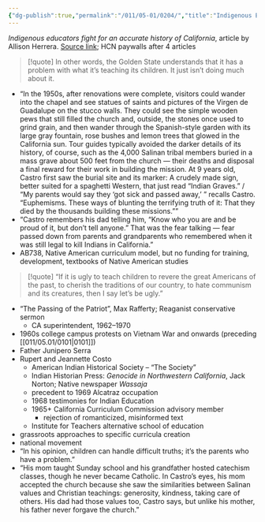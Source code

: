 ```yaml
---
{"dg-publish":true,"permalink":"/011/05-01/0204/","title":"Indigenous Educators","tags":["ETHNS350"],"noteIcon":"1","created":"2024-10-19T20:27:19.168-07:00","updated":"2024-09-26T15:29:16.914-07:00"}
---
```


*Indigenous educators fight for an accurate history of California*, article by Allison Herrera. [Source link](https://www.hcn.org/issues/51.7/tribal-affairs-indigenous-educators-fight-for-an-accurate-history-of-california-missions); HCN paywalls after 4 articles

> [!quote] In other words, the Golden State understands that it has a problem with what it’s teaching its children. It just isn’t doing much about it.

- “In the 1950s, after renovations were complete, visitors could wander into the chapel and see statues of saints and pictures of the Virgen de Guadalupe on the stucco walls. They could see the simple wooden pews that still filled the church and, outside, the stones once used to grind grain, and then wander through the Spanish-style garden with its large gray fountain, rose bushes and lemon trees that glowed in the California sun. Tour guides typically avoided the darker details of its history, of course, such as the 4,000 Salinan tribal members buried in a mass grave about 500 feet from the church — their deaths and disposal a final reward for their work in building the mission. At 9 years old, Castro first saw the burial site and its marker: A crudely made sign, better suited for a spaghetti Western, that just read “Indian Graves.” / “My parents would say they ‘got sick and passed away,’ ” recalls Castro. “Euphemisms. These ways of blunting the terrifying truth of it: That they died by the thousands building these missions.””
- “Castro remembers his dad telling him, “Know who you are and be proud of it, but don’t tell anyone.” That was the fear talking — fear passed down from parents and grandparents who remembered when it was still legal to kill Indians in California.”
- AB738, Native American curriculum model, but no funding for training, development, textbooks of Native American studies
> [!quote] “If it is ugly to teach children to revere the great Americans of the past, to cherish the traditions of our country, to hate communism and its creatures, then I say let’s be ugly.”
- “The Passing of the Patriot”, Max Rafferty; Reaganist conservative sermon
	- CA superintendent, 1962–1970
- 1960s college campus protests on Vietnam War and onwards (preceding [[011/05.01/0101\|0101]])
- Father Junipero Serra
- Rupert and Jeannette Costo
	- American Indian Historical Society – “The Society”
	- Indian Historian Press: _Genocide in Northwestern California_, Jack Norton; Native newspaper _Wassaja_
	- precedent to 1969 Alcatraz occupation
	- 1968 testimonies for Indian Education
	- 1965+ California Curriculum Commission advisory member
		- rejection of romanticized, misinformed text
	- Institute for Teachers alternative school of education
- grassroots approaches to specific curricula creation
- national movement
- “In his opinion, children can handle difficult truths; it’s the parents who have a problem.”
- “His mom taught Sunday school and his grandfather hosted catechism classes, though he never became Catholic. In Castro’s eyes, his mom accepted the church because she saw the similarities between Salinan values and Christian teachings: generosity, kindness, taking care of others. His dad had those values too, Castro says, but unlike his mother, his father never forgave the church.”